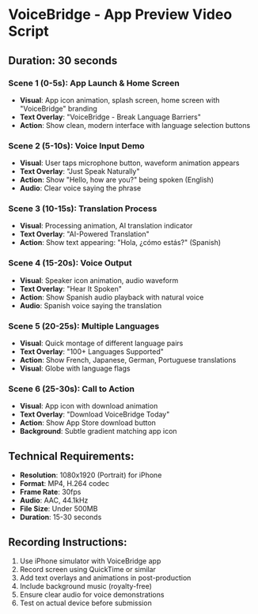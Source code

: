 # VoiceBridge - App Preview Video Script
## Duration: 30 seconds

### Scene 1 (0-5s): App Launch & Home Screen
- **Visual**: App icon animation, splash screen, home screen with "VoiceBridge" branding
- **Text Overlay**: "VoiceBridge - Break Language Barriers"
- **Action**: Show clean, modern interface with language selection buttons

### Scene 2 (5-10s): Voice Input Demo
- **Visual**: User taps microphone button, waveform animation appears
- **Text Overlay**: "Just Speak Naturally"
- **Action**: Show "Hello, how are you?" being spoken (English)
- **Audio**: Clear voice saying the phrase

### Scene 3 (10-15s): Translation Process
- **Visual**: Processing animation, AI translation indicator
- **Text Overlay**: "AI-Powered Translation"
- **Action**: Show text appearing: "Hola, ¿cómo estás?" (Spanish)

### Scene 4 (15-20s): Voice Output
- **Visual**: Speaker icon animation, audio waveform
- **Text Overlay**: "Hear It Spoken"
- **Action**: Show Spanish audio playback with natural voice
- **Audio**: Spanish voice saying the translation

### Scene 5 (20-25s): Multiple Languages
- **Visual**: Quick montage of different language pairs
- **Text Overlay**: "100+ Languages Supported"
- **Action**: Show French, Japanese, German, Portuguese translations
- **Visual**: Globe with language flags

### Scene 6 (25-30s): Call to Action
- **Visual**: App icon with download animation
- **Text Overlay**: "Download VoiceBridge Today"
- **Action**: Show App Store download button
- **Background**: Subtle gradient matching app icon

## Technical Requirements:
- **Resolution**: 1080x1920 (Portrait) for iPhone
- **Format**: MP4, H.264 codec
- **Frame Rate**: 30fps
- **Audio**: AAC, 44.1kHz
- **File Size**: Under 500MB
- **Duration**: 15-30 seconds

## Recording Instructions:
1. Use iPhone simulator with VoiceBridge app
2. Record screen using QuickTime or similar
3. Add text overlays and animations in post-production
4. Include background music (royalty-free)
5. Ensure clear audio for voice demonstrations
6. Test on actual device before submission
